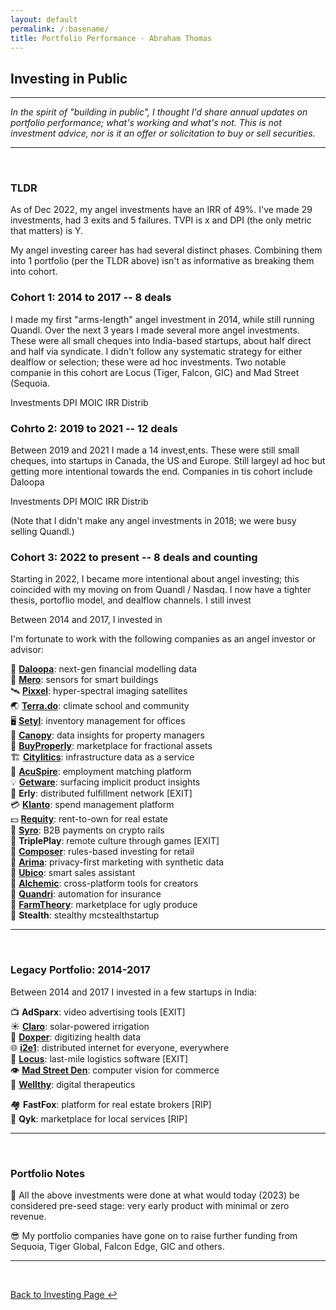 ```yaml
---
layout: default
permalink: /:basename/
title: Portfolio Performance · Abraham Thomas
---
```


## Investing in Public

----

*In the spirit of "building in public", I thought I'd share annual updates on portfolio performance; what's working and what's not.  This is not investment advice, nor is it an offer or solicitation to buy or sell securities.*

---

<br/>

### TLDR

As of Dec 2022, my angel investments have an IRR of 49%.  I've made 29 investments, had 3 exits and 5 failures.  TVPI is x and DPI (the only metric that matters) is Y.

My angel investing career has had several distinct phases.  Combining them into 1 portfolio (per the TLDR above) isn't as informative as breaking them into cohort.




### Cohort 1: 2014 to 2017 -- 8 deals

I made my first "arms-length" angel investment in 2014, while still running Quandl.  Over the next 3 years I made several more angel investments.  These were all small cheques into India-based startups, about half direct and half via syndicate.  I didn't follow any systematic strategy for either dealflow or selection; these were ad hoc investments.  Two notable companie in this cohort are Locus (Tiger, Falcon, GIC) and Mad Street (Sequoia.

Investments
DPI
MOIC
IRR
Distrib


### Cohrto 2: 2019 to 2021 -- 12 deals


Between 2019 and 2021 I made a 14 invest,ents.  These were still small cheques, into startups in Canada, the US and Europe.  Still largeyl ad hoc but getting more intentional towards the end.  Companies in tis cohort include Daloopa

Investments
DPI
MOIC
IRR
Distrib


(Note that I didn't make any angel investments in 2018; we were busy selling Quandl.)


### Cohort 3: 2022 to present -- 8 deals and counting

Starting in 2022, I became more intentional about angel investing; this coincided with my moving on from Quandl / Nasdaq.  I now have a tighter thesis, portoflio model, and dealflow channels.  I still invest 



Between 2014 and 2017, I invested in 


I'm fortunate to work with the following companies as an angel investor or advisor:

🧠 **[Daloopa](https://www.daloopa.com)**: next-gen financial modelling data  
🏢 **[Mero](https://mero.co)**: sensors for smart buildings  
🛰 **[Pixxel](https://www.pixxel.space)**: hyper-spectral imaging satellites  
🌏 **[Terra.do](https://terra.do)**: climate school and community  
🖥️ **[Setyl](https://www.setyl.com)**: inventory management for offices  
🏫 **[Canopy](https://www.canopyanalytics.com)**: data insights for property managers  
🏡 **[BuyProperly](https://buyproperly.ca)**: marketplace for fractional assets  
🏗️ **[Citylitics](https://citylitics.com)**: infrastructure data as a service  
🤝 **[AcuSpire](https://acuspire.ai)**: employment matching platform  
💡 **[Getware](https://www.getware.ai)**: surfacing implicit product insights  
🚚 **Erly**: distributed fulfillment network [EXIT]      
💳 **[Klanto](https://www.klanto.com)**: spend management platform  
💵 **[Requity](https://www.requityhomes.com)**: rent-to-own for real estate  
🧾 **[Syro](https://www.syro.com)**: B2B payments on crypto rails    
🎲 **TriplePlay**: remote culture through games [EXIT]    
🎼 **[Composer](https://www.composer.trade)**: rules-based investing for retail  
🛒 **[Arima](https://www.arimadata.com)**: privacy-first marketing with synthetic data   
📧 **[Ubico](https://www.ubico.io)**: smart sales assistant  
🎥 **[Alchemic](https://www.alchemic.ca)**: cross-platform tools for creators  
🤖 **[Quandri](https://quandri.io)**: automation for insurance  
🍅 **[FarmTheory](https://www.farmtheory.in/home)**: marketplace for ugly produce  
🥷 **Stealth**: stealthy mcstealthstartup  

<!-- For a more detailed description of these companies and why I invested, [click here](/portfolio-detailed).-->

----

<br/>

### Legacy Portfolio: 2014-2017

Between 2014 and 2017 I invested in a few startups in India:

📺 **AdSparx**: video advertising tools [EXIT]  
☀️ **[Claro](https://www.claroenergy.in)**: solar-powered irrigation  
🔬 **[Doxper](http://doxper.com)**: digitizing health data  
🌐 **[i2e1](https://i2e1.com)**: distributed internet for everyone, everywhere  
🚛 **[Locus](https://locus.sh)**: last-mile logistics software [EXIT]  
👁️ **[Mad Street Den](https://www.madstreetden.com)**: computer vision for commerce  
💊 **[Wellthy](https://wellthytherapeutics.com)**: digital therapeutics  

🏘️ **FastFox**: platform for real estate brokers [RIP]  
🧰 **Qyk**: marketplace for local services [RIP]  


----

<br/>

### Portfolio Notes

🌱 All the above investments were done at what would today (2023) be considered pre-seed stage: very early product with minimal or zero revenue.

<!--🧭 I invest only where I think I have an edge, in either dealflow or evaluation.  As a consequence, my portfolio tends to skew non-Bay Area, mostly B2B, and mostly under-represented or atypical founder profiles.-->

<!--🎯 I invest my own money.  This gives me a very different objective function from many (most?) startup investors.-->

😎 My portfolio companies have gone on to raise further funding from Sequoia, Tiger Global, Falcon Edge, GIC and others. 


----

<br/>

[Back to Investing Page ↩](/investing)



<!--
In addition to investing directly in startups, I am an LP in and advisor to [GrowX Ventures](http://www.growxventures.com/), who I believe to be India's best seed-stage venture capital firm.  
-->

<br/>
<br/>